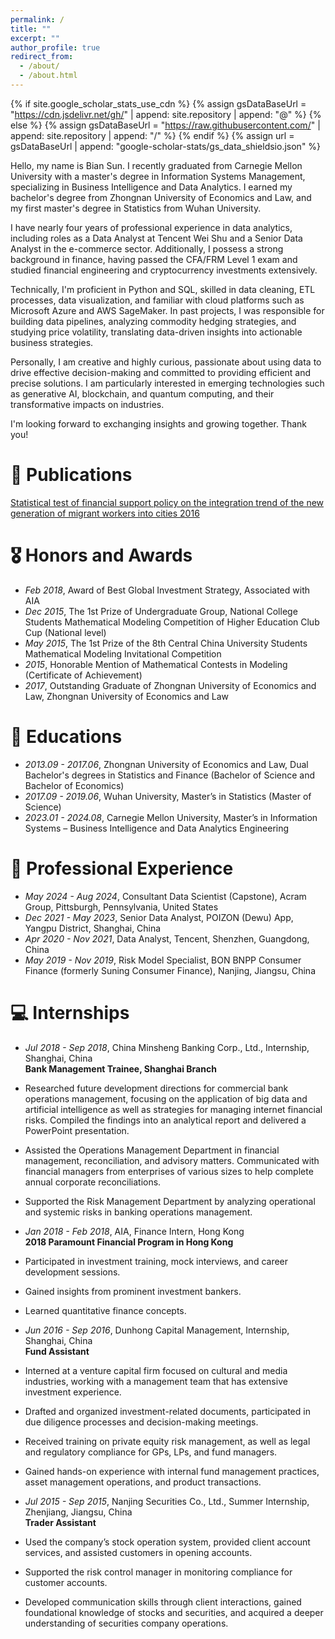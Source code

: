 ```yaml
---
permalink: /
title: ""
excerpt: ""
author_profile: true
redirect_from: 
  - /about/
  - /about.html
---
```


{% if site.google_scholar_stats_use_cdn %}
{% assign gsDataBaseUrl = "https://cdn.jsdelivr.net/gh/" | append: site.repository | append: "@" %}
{% else %}
{% assign gsDataBaseUrl = "https://raw.githubusercontent.com/" | append: site.repository | append: "/" %}
{% endif %}
{% assign url = gsDataBaseUrl | append: "google-scholar-stats/gs_data_shieldsio.json" %}

<span class='anchor' id='about-me'></span>

Hello, my name is Bian Sun. I recently graduated from Carnegie Mellon University with a master's degree in Information Systems Management, specializing in Business Intelligence and Data Analytics. I earned my bachelor's degree from Zhongnan University of Economics and Law, and my first master's degree in Statistics from Wuhan University.

I have nearly four years of professional experience in data analytics, including roles as a Data Analyst at Tencent Wei Shu and a Senior Data Analyst in the e-commerce sector. Additionally, I possess a strong background in finance, having passed the CFA/FRM Level 1 exam and studied financial engineering and cryptocurrency investments extensively.

Technically, I'm proficient in Python and SQL, skilled in data cleaning, ETL processes, data visualization, and familiar with cloud platforms such as Microsoft Azure and AWS SageMaker. In past projects, I was responsible for building data pipelines, analyzing commodity hedging strategies, and studying price volatility, translating data-driven insights into actionable business strategies.

Personally, I am creative and highly curious, passionate about using data to drive effective decision-making and committed to providing efficient and precise solutions. I am particularly interested in emerging technologies such as generative AI, blockchain, and quantum computing, and their transformative impacts on industries.

I'm looking forward to exchanging insights and growing together. Thank you!

# 📝 Publications 


[Statistical test of financial support policy on the integration trend of the new generation of migrant workers into cities 2016](https://scholar.google.com/citations?user=X1jzJs8AAAAJ&hl=en)


# 🎖 Honors and Awards
- *Feb 2018*, Award of Best Global Investment Strategy, Associated with AIA  
- *Dec 2015*, The 1st Prize of Undergraduate Group, National College Students Mathematical Modeling Competition of Higher Education Club Cup (National level)
- *May 2015*, The 1st Prize of the 8th Central China University Students Mathematical Modeling Invitational Competition
- *2015*, Honorable Mention of Mathematical Contests in Modeling (Certificate of Achievement)
- *2017*, Outstanding Graduate of Zhongnan University of Economics and Law, Zhongnan University of Economics and Law  

# 📖 Educations
- *2013.09 - 2017.06*, Zhongnan University of Economics and Law, Dual Bachelor's degrees in Statistics and Finance (Bachelor of Science and Bachelor of Economics)  
- *2017.09 - 2019.06*, Wuhan University, Master’s in Statistics (Master of Science)  
- *2023.01 - 2024.08*, Carnegie Mellon University, Master’s in Information Systems – Business Intelligence and Data Analytics Engineering  

# 💬 Professional Experience
- *May 2024 - Aug 2024*, Consultant Data Scientist (Capstone), Acram Group, Pittsburgh, Pennsylvania, United States  
- *Dec 2021 - May 2023*, Senior Data Analyst, POIZON (Dewu) App, Yangpu District, Shanghai, China  
- *Apr 2020 - Nov 2021*, Data Analyst, Tencent, Shenzhen, Guangdong, China  
- *May 2019 - Nov 2019*, Risk Model Specialist, BON BNPP Consumer Finance (formerly Suning Consumer Finance), Nanjing, Jiangsu, China


# 💻 Internships
- *Jul 2018 - Sep 2018*, China Minsheng Banking Corp., Ltd., Internship, Shanghai, China  
**Bank Management Trainee, Shanghai Branch**  
- Researched future development directions for commercial bank operations management, focusing on the application of big data and artificial intelligence as well as strategies for managing internet financial risks. Compiled the findings into an analytical report and delivered a PowerPoint presentation.  
- Assisted the Operations Management Department in financial management, reconciliation, and advisory matters. Communicated with financial managers from enterprises of various sizes to help complete annual corporate reconciliations.  
- Supported the Risk Management Department by analyzing operational and systemic risks in banking operations management.  

- *Jan 2018 - Feb 2018*, AIA, Finance Intern, Hong Kong  
**2018 Paramount Financial Program in Hong Kong**  
- Participated in investment training, mock interviews, and career development sessions.  
- Gained insights from prominent investment bankers.  
- Learned quantitative finance concepts.  

- *Jun 2016 - Sep 2016*, Dunhong Capital Management, Internship, Shanghai, China  
**Fund Assistant**  
- Interned at a venture capital firm focused on cultural and media industries, working with a management team that has extensive investment experience.  
- Drafted and organized investment-related documents, participated in due diligence processes and decision-making meetings.  
- Received training on private equity risk management, as well as legal and regulatory compliance for GPs, LPs, and fund managers.  
- Gained hands-on experience with internal fund management practices, asset management operations, and product transactions.  

- *Jul 2015 - Sep 2015*, Nanjing Securities Co., Ltd., Summer Internship, Zhenjiang, Jiangsu, China  
**Trader Assistant**  
- Used the company’s stock operation system, provided client account services, and assisted customers in opening accounts.  
- Supported the risk control manager in monitoring compliance for customer accounts.  
- Developed communication skills through client interactions, gained foundational knowledge of stocks and securities, and acquired a deeper understanding of securities company operations.  
